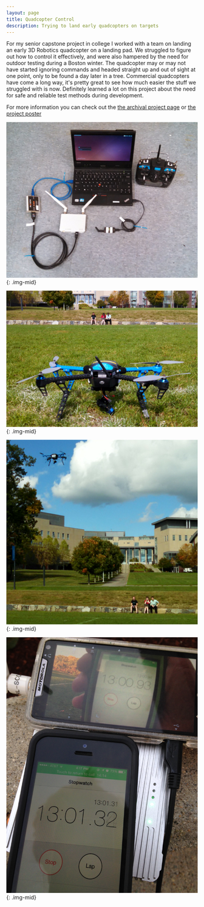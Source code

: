 ```yaml
---
layout: page
title: Quadcopter Control
description: Trying to land early quadcopters on targets
---
```


For my senior capstone project in college I worked with a team on landing an early 3D Robotics quadcopter on a landing pad. We struggled to figure out how to control it effectively, and were also hampered by the need for outdoor testing during a Boston winter. The quadcopter may or may not have started ignoring commands and headed straight up and out of sight at one point, only to be found a day later in a tree. Commercial quadcopters have come a long way, it's pretty great to see how much easier the stuff we struggled with is now. Definitely learned a lot on this project about the need for safe and reliable test methods during development.

For more information you can check out the [the archival project page](https://www.olin.edu/research/2014-15/Army%20Research%20Laboratory) or [the project poster](https://www.olin.edu/sites/default/files/arl_archival_poster.pdf)

![Computer components](images/scope1.jpg){: .img-mid}

![Outdoor testing 1](images/scope2.jpg){: .img-mid}

![Outdoor testing 2](images/scope3.jpg){: .img-mid}

![Video lag testing](images/scope4.jpg){: .img-mid}